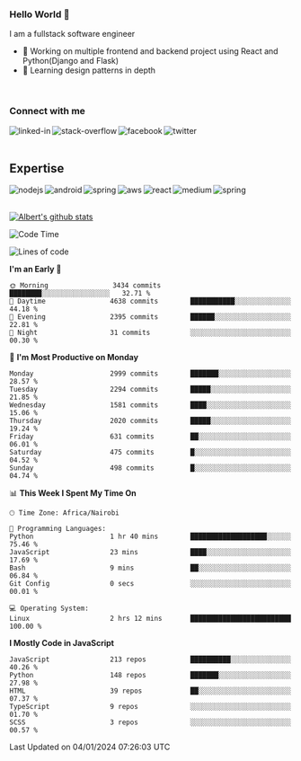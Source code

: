 

### Hello World 👋
I am a fullstack software engineer
- 🔭 Working on multiple frontend and backend project using React and Python(Django and Flask)
- 🌱 Learning design patterns in depth

<br>

### Connect with me

[<img align="left" alt="linked-in" src="https://img.shields.io/badge/linkedin-%230077B5.svg?&style=for-the-badge&logo=linkedin&logoColor=white" />](https://www.linkedin.com/in/albert-byrone/)

<!-- [<img align="left" alt="medium" src="https://img.shields.io/badge/medium-%2312100E.svg?&style=for-the-badge&logo=medium&logoColor=white" />](https://56faisal.medium.com/) -->

[<img align="left" alt="stack-overflow" src="https://img.shields.io/badge/stack%20overflow-FE7A16?logo=stack-overflow&logoColor=white&style=for-the-badge" />](https://stackoverflow.com/users/11916317/albert-byrone)

[<img align="left" alt="facebook" src="https://img.shields.io/badge/facebook-%231877F2.svg?&style=for-the-badge&logo=facebook&logoColor=white" />](https://web.facebook.com/albert.byrone.1/)

[<img align="left" alt="twitter" src="https://img.shields.io/badge/twitter-%231DA1F2.svg?&style=for-the-badge&logo=twitter&logoColor=white" />](https://twitter.com/byrone_albert)

<br>

<br>

## Expertise
<img align="left" alt="nodejs" src="https://img.shields.io/badge/python%20-%2343853D.svg?&style=for-the-badge&logo=node.js&logoColor=white" />
<img align="left" alt="android" src="https://img.shields.io/badge/Flask-3DDC84?logo=android&logoColor=white&style=for-the-badge" />
<img align="left" alt="spring" src="https://img.shields.io/badge/drf%20-%236DB33F.svg?&style=for-the-badge&logo=spring&logoColor=white" />
<img align="left" alt="aws" src="https://img.shields.io/badge/django%20AWS-%23232F3E?logo=amazon-aws&logoColor=white&style=for-the-badge" />
<img align="left" alt="react" src="https://img.shields.io/badge/react%20-%2320232a.svg?&style=for-the-badge&logo=react&logoColor=%2361DAFB" />
<img align="left" alt="medium" src="https://img.shields.io/badge/Angular-%23316192.svg?&style=for-the-badge&logo=postgresql&logoColor=white" />
<img align="left" alt="spring" src="https://img.shields.io/badge/Javascript%20-%236DB33F.svg?&style=for-the-badge&logo=spring&logoColor=white" />
<br>
<br>


[![Albert's github stats](https://github-readme-stats.vercel.app/api?username=Albert-Byrone&count_private=true&show_icons=true&theme=radical&hide_rank=false)](https://github.com/anuraghazra/github-readme-stats)

<!-- [![Top Langs](https://github-readme-stats.vercel.app/api/top-langs/?username=Albert-Byrone&layout=compact)](https://github.com/anuraghazra/github-readme-stats) -->

<!--
**Albert-Byrone/Albert-Byrone** is a ✨ _special_ ✨ repository because its `README.md` (this file) appears on your GitHub profile.

Here are some ideas to get you started:

- 🔭 I’m currently working on ...
- 🌱 I’m currently learning ...
- 👯 I’m looking to collaborate on ...
- 🤔 I’m looking for help with ...
- 💬 Ask me about ...
- 📫 How to reach me: ...
- 😄 Pronouns: ...
- ⚡ Fun fact: ...
-->


<!--START_SECTION:waka-->
![Code Time](http://img.shields.io/badge/Code%20Time-946%20hrs%2042%20mins-blue)

![Lines of code](https://img.shields.io/badge/From%20Hello%20World%20I%27ve%20Written-62.9%20million%20lines%20of%20code-blue)

**I'm an Early 🐤** 

```text
🌞 Morning                3434 commits        ████████░░░░░░░░░░░░░░░░░   32.71 % 
🌆 Daytime                4638 commits        ███████████░░░░░░░░░░░░░░   44.18 % 
🌃 Evening                2395 commits        ██████░░░░░░░░░░░░░░░░░░░   22.81 % 
🌙 Night                  31 commits          ░░░░░░░░░░░░░░░░░░░░░░░░░   00.30 % 
```
📅 **I'm Most Productive on Monday** 

```text
Monday                   2999 commits        ███████░░░░░░░░░░░░░░░░░░   28.57 % 
Tuesday                  2294 commits        █████░░░░░░░░░░░░░░░░░░░░   21.85 % 
Wednesday                1581 commits        ████░░░░░░░░░░░░░░░░░░░░░   15.06 % 
Thursday                 2020 commits        █████░░░░░░░░░░░░░░░░░░░░   19.24 % 
Friday                   631 commits         ██░░░░░░░░░░░░░░░░░░░░░░░   06.01 % 
Saturday                 475 commits         █░░░░░░░░░░░░░░░░░░░░░░░░   04.52 % 
Sunday                   498 commits         █░░░░░░░░░░░░░░░░░░░░░░░░   04.74 % 
```


📊 **This Week I Spent My Time On** 

```text
🕑︎ Time Zone: Africa/Nairobi

💬 Programming Languages: 
Python                   1 hr 40 mins        ███████████████████░░░░░░   75.46 % 
JavaScript               23 mins             ████░░░░░░░░░░░░░░░░░░░░░   17.69 % 
Bash                     9 mins              ██░░░░░░░░░░░░░░░░░░░░░░░   06.84 % 
Git Config               0 secs              ░░░░░░░░░░░░░░░░░░░░░░░░░   00.01 % 

💻 Operating System: 
Linux                    2 hrs 12 mins       █████████████████████████   100.00 % 
```

**I Mostly Code in JavaScript** 

```text
JavaScript               213 repos           ██████████░░░░░░░░░░░░░░░   40.26 % 
Python                   148 repos           ███████░░░░░░░░░░░░░░░░░░   27.98 % 
HTML                     39 repos            ██░░░░░░░░░░░░░░░░░░░░░░░   07.37 % 
TypeScript               9 repos             ░░░░░░░░░░░░░░░░░░░░░░░░░   01.70 % 
SCSS                     3 repos             ░░░░░░░░░░░░░░░░░░░░░░░░░   00.57 % 
```




 Last Updated on 04/01/2024 07:26:03 UTC
<!--END_SECTION:waka-->
